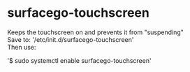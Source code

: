 # surfacego-touchscreen
Keeps the touchscreen on and prevents it from "suspending"  
Save to: '/etc/init.d/surfacego-touchscreen'  
Then use:  

'$ sudo systemctl enable surfacego-touchscreen'
